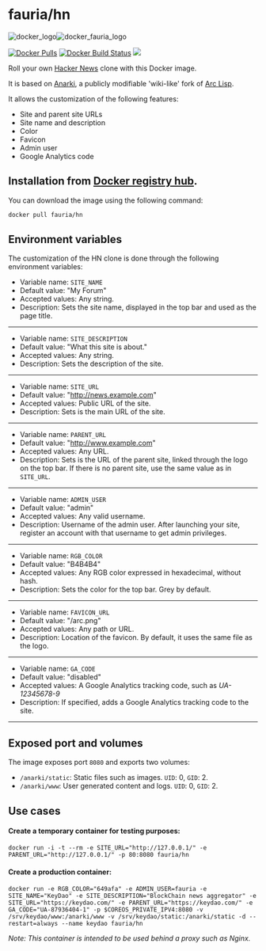 fauria/hn
=========

![docker_logo](https://raw.githubusercontent.com/fauria/docker-hn/master/docker_139x115.png)![docker_fauria_logo](https://raw.githubusercontent.com/fauria/docker-hn/master/docker_fauria_161x115.png)

[![Docker Pulls](https://img.shields.io/docker/pulls/fauria/hn.svg?style=plastic)](https://hub.docker.com/r/fauria/hn/)
[![Docker Build Status](https://img.shields.io/docker/build/fauria/hn.svg?style=plastic)](https://hub.docker.com/r/fauria/hn/builds/)
[![](https://images.microbadger.com/badges/image/fauria/hn.svg)](https://microbadger.com/images/fauria/hn "fauria/hn")

Roll your own [Hacker News](http://news.ycombinator.com) clone with this Docker image.

It is based on [Anarki](https://github.com/arclanguage/anarki), a publicly modifiable 'wiki-like' fork of [Arc Lisp](http://www.paulgraham.com/arc.html).

It allows the customization of the following features:

* Site and parent site URLs
* Site name and description
* Color
* Favicon
* Admin user
* Google Analytics code

Installation from [Docker registry hub](https://registry.hub.docker.com/r/fauria/hn/).
----

You can download the image using the following command:

```bash
docker pull fauria/hn
```


Environment variables
----

The customization of the HN clone is done through the following environment variables:

* Variable name: `SITE_NAME`
* Default value: "My Forum"
* Accepted values: Any string.
* Description: Sets the site name, displayed in the top bar and used as the page title.

----

* Variable name: `SITE_DESCRIPTION`
* Default value: "What this site is about."
* Accepted values: Any string.
* Description: Sets the description of the site.

----

* Variable name: `SITE_URL`
* Default value: "http://news.example.com"
* Accepted values: Public URL of the site.
* Description: Sets is the main URL of the site.

----

* Variable name: `PARENT_URL`
* Default value: "http://www.example.com"
* Accepted values: Any URL.
* Description: Sets is the URL of the parent site, linked through the logo on the top bar. If there is no parent site, use the same value as in `SITE_URL`.

----

* Variable name: `ADMIN_USER`
* Default value: "admin"
* Accepted values: Any valid username.
* Description: Username of the admin user. After launching your site, register an account with that username to get admin privileges.

----

* Variable name: `RGB_COLOR`
* Default value: "B4B4B4"
* Accepted values: Any RGB color expressed in hexadecimal, without hash.
* Description: Sets the color for the top bar. Grey by default.

----

* Variable name: `FAVICON_URL`
* Default value: "/arc.png"
* Accepted values: Any path or URL.
* Description: Location of the favicon. By default, it uses the same file as the logo.

----

* Variable name: `GA_CODE`
* Default value: "disabled"
* Accepted values: A Google Analytics tracking code, such as *UA-12345678-9*
* Description: If specified, adds a Google Analytics tracking code to the site.

----

Exposed port and volumes
----

The image exposes port `8080` and exports two volumes:

* `/anarki/static`: Static files such as images. `UID`: 0, `GID`: 2.
* `/anarki/www`: User generated content and logs. `UID`: 0, `GID`: 2.

Use cases
----

#### Create a temporary container for testing purposes:

```
docker run -i -t --rm -e SITE_URL="http://127.0.0.1/" -e PARENT_URL="http://127.0.0.1/" -p 80:8080 fauria/hn
```

#### Create a production container:

```
docker run -e RGB_COLOR="649afa" -e ADMIN_USER=fauria -e SITE_NAME="KeyDao" -e SITE_DESCRIPTION="BlockChain news aggregator" -e SITE_URL="https://keydao.com/" -e PARENT_URL="https://keydao.com/" -e GA_CODE="UA-87936404-1" -p $COREOS_PRIVATE_IPV4:8080 -v /srv/keydao/www:/anarki/www -v /srv/keydao/static:/anarki/static -d --restart=always --name keydao fauria/hn
```

*Note: This container is intended to be used behind a proxy such as Nginx.*
